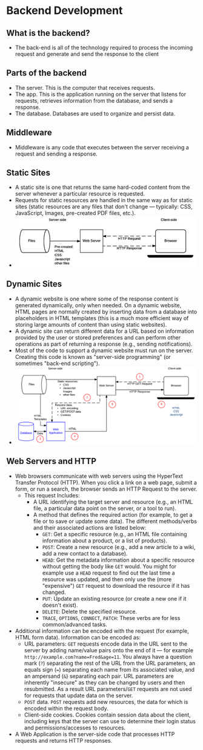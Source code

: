 # Backend Development

## What is the backend?
- The back-end is all of the technology required to process the incoming request and generate and send the response to the client

## Parts of the backend
- The server. This is the computer that receives requests.
- The app. This is the application running on the server that listens for requests, retrieves information from the database, and sends a response.
- The database. Databases are used to organize and persist data.

## Middleware
- Middleware is any code that executes between the server receiving a request and sending a response.

## Static Sites
- A static site is one that returns the same hard-coded content from the server whenever a particular resource is requested.
- Requests for static resources are handled in the same way as for static sites (static resources are any files that don't change — typically: CSS, JavaScript, Images, pre-created PDF files, etc.).
- ![alt text](Images/static_sites.png)

## Dynamic Sites
- A dynamic website is one where some of the response content is generated dynamically, only when needed. On a dynamic website, HTML pages are normally created by inserting data from a database into placeholders in HTML templates (this is a much more efficient way of storing large amounts of content than using static websites).
- A dynamic site can return different data for a URL based on information provided by the user or stored preferences and can perform other operations as part of returning a response (e.g., sending notifications).
- Most of the code to support a dynamic website must run on the server. Creating this code is known as "server-side programming" (or sometimes "back-end scripting").
- ![alt text](Images/dynamic_sites.png)

## Web Servers and HTTP
- Web browsers communicate with web servers using the HyperText Transfer Protocol (HTTP). When you click a link on a web page, submit a form, or run a search, the browser sends an HTTP Request to the server.
    - This request Includes:
        - A URL identifying the target server and resource (e.g., an HTML file, a particular data point on the server, or a tool to run).
        - A method that defines the required action (for example, to get a file or to save or update some data). The different methods/verbs and their associated actions are listed below:
            - `GET`: Get a specific resource (e.g., an HTML file containing information about a product, or a list of products).
            - `POST`: Create a new resource (e.g., add a new article to a wiki, add a new contact to a database).
            - `HEAD`: Get the metadata information about a specific resource without getting the body like `GET` would. You might for example use a `HEAD` request to find out the last time a resource was updated, and then only use the (more "expensive") `GET` request to download the resource if it has changed.
            - `PUT`: Update an existing resource (or create a new one if it doesn't exist).
            - `DELETE`: Delete the specified resource.
            - `TRACE`, `OPTIONS`, `CONNECT`, `PATCH`: These verbs are for less common/advanced tasks.
- Additional information can be encoded with the request (for example, HTML form data). Information can be encoded as:
    - URL parameters: `GET` requests encode data in the URL sent to the server by adding name/value pairs onto the end of it — for example `http://example.com?name=Fred&age=11`. You always have a question mark (`?`) separating the rest of the URL from the URL parameters, an equals sign (`=`) separating each name from its associated value, and an ampersand (`&`) separating each pair. URL parameters are inherently "insecure" as they can be changed by users and then resubmitted. As a result URL parameters/`GET` requests are not used for requests that update data on the server.
    - `POST` data. `POST` requests add new resources, the data for which is encoded within the request body.
    - Client-side cookies. Cookies contain session data about the client, including keys that the server can use to determine their login status and permissions/accesses to resources.
- A Web Application is the server-side code that processes HTTP requests and returns HTTP responses.

